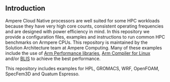## Introduction

Ampere Cloud Native processors are well suited for some HPC workloads because they have very high core counts, consistent operating frequencies and are designed with power efficiency in mind.  In this repository we provide a configuration files, examples and instructions to run common HPC benchmarks on Armpere CPUs. This repository is maintained by the Solution Architecture team at Ampere Computing. Many of these examples include the use of [Arm Performance libraries](https://developer.arm.com/downloads/-/arm-performance-libraries), [Arm Compiler for Linux](https://developer.arm.com/downloads/-/arm-compiler-for-linux) and/or [BLIS](https://github.com/flame/blis) to achieve the best performance.

This repository includes examples for HPL, GROMACS, WRF, OpenFOAM, SpecFem3D and Quatum Espresso.
